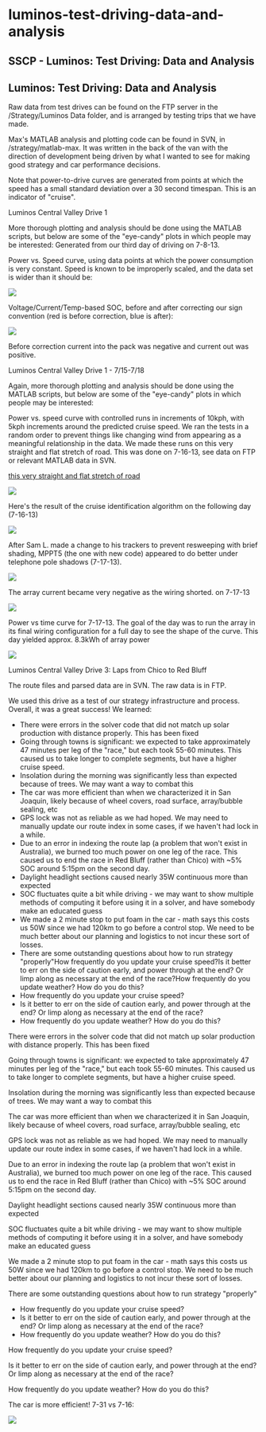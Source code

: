 # luminos-test-driving-data-and-analysis

## SSCP - Luminos: Test Driving: Data and Analysis

## Luminos: Test Driving: Data and Analysis

Raw data from test drives can be found on the FTP server in the /Strategy/Luminos Data folder, and is arranged by testing trips that we have made.

Max's MATLAB analysis and plotting code can be found in SVN, in /strategy/matlab-max. It was written in the back of the van with the direction of development being driven by what I wanted to see for making good strategy and car performance decisions.

Note that power-to-drive curves are generated from points at which the speed has a small standard deviation over a 30 second timespan. This is an indicator of "cruise".&#x20;

Luminos Central Valley Drive 1

More thorough plotting and analysis should be done using the MATLAB scripts, but below are some of the "eye-candy" plots in which people may be interested: Generated from our third day of driving on 7-8-13.

Power vs. Speed curve, using data points at which the power consumption is very constant. Speed is known to be improperly scaled, and the data set is wider than it should be:

![](../../../../assets/image_14ed6ff435.png)

Voltage/Current/Temp-based SOC, before and after correcting our sign convention (red is before correction, blue is after):

![](../../../../assets/image_459004c04a.png)

Before correction current into the pack was negative and current out was positive.

Luminos Central Valley Drive 1 - 7/15-7/18

Again, more thorough plotting and analysis should be done using the MATLAB scripts, but below are some of the "eye-candy" plots in which people may be interested:&#x20;

Power vs. speed curve with controlled runs in increments of 10kph, with 5kph increments around the predicted cruise speed. We ran the tests in a random order to prevent things like changing wind from appearing as a meaningful relationship in the data. We made these runs on this very straight and flat stretch of road. This was done on 7-16-13, see data on FTP or relevant MATLAB data in SVN.

[this very straight and flat stretch of road](https://maps.google.com/maps?saddr=W+Manning+Ave\&daddr=W+Manning+Ave\&hl=en\&sll=36.60285,-120.195558\&sspn=0.012764,0.026157\&geocode=FYaHLgIdeXTR-A%3BFXKFLgIdMgfW-A\&t=h\&mra=mift\&mrsp=1\&sz=16\&z=16)

![](../../../../assets/image_b37be247ee.png)

Here's the result of the cruise identification algorithm on the following day (7-16-13)

![](../../../../assets/image_0d916d9b04.png)

After Sam L. made a change to his trackers to prevent resweeping with brief shading, MPPT5 (the one with new code) appeared to do better under telephone pole shadows (7-17-13).

![](../../../../assets/image_7b163f9c2c.png)

The array current became very negative as the wiring shorted. on 7-17-13

![](../../../../assets/image_4000cc5d7e.png)

Power vs time curve for 7-17-13. The goal of the day was to run the array in its final wiring configuration for a full day to see the shape of the curve. This day yielded approx. 8.3kWh of array power

![](../../../../assets/image_6d244e7c30.png)

Luminos Central Valley Drive 3: Laps from Chico to Red Bluff

The route files and parsed data are in SVN. The raw data is in FTP.&#x20;

We used this drive as a test of our strategy infrastructure and process. Overall, it was a great success! We learned:

* There were errors in the solver code that did not match up solar production with distance properly. This has been fixed
* Going through towns is significant: we expected to take approximately 47 minutes per leg of the "race," but each took 55-60 minutes. This caused us to take longer to complete segments, but have a higher cruise speed.
* Insolation during the morning was significantly less than expected because of trees. We may want a way to combat this
* The car was more efficient than when we characterized it in San Joaquin, likely because of wheel covers, road surface, array/bubble sealing, etc
* GPS lock was not as reliable as we had hoped. We may need to manually update our route index in some cases, if we haven't had lock in a while.
* Due to an error in indexing the route lap (a problem that won't exist in Australia), we burned too much power on one leg of the race. This caused us to end the race in Red Bluff (rather than Chico) with \~5% SOC around 5:15pm on the second day.
* Daylight headlight sections caused nearly 35W continuous more than expected
* SOC fluctuates quite a bit while driving - we may want to show multiple methods of computing it before using it in a solver, and have somebody make an educated guess
* We made a 2 minute stop to put foam in the car - math says this costs us 50W since we had 120km to go before a control stop. We need to be much better about our planning and logistics to not incur these sort of losses.
* There are some outstanding questions about how to run strategy "properly"How frequently do you update your cruise speed?Is it better to err on the side of caution early, and power through at the end? Or limp along as necessary at the end of the race?How frequently do you update weather? How do you do this?
* How frequently do you update your cruise speed?
* Is it better to err on the side of caution early, and power through at the end? Or limp along as necessary at the end of the race?
* How frequently do you update weather? How do you do this?

There were errors in the solver code that did not match up solar production with distance properly. This has been fixed

Going through towns is significant: we expected to take approximately 47 minutes per leg of the "race," but each took 55-60 minutes. This caused us to take longer to complete segments, but have a higher cruise speed.

Insolation during the morning was significantly less than expected because of trees. We may want a way to combat this

The car was more efficient than when we characterized it in San Joaquin, likely because of wheel covers, road surface, array/bubble sealing, etc

GPS lock was not as reliable as we had hoped. We may need to manually update our route index in some cases, if we haven't had lock in a while.

Due to an error in indexing the route lap (a problem that won't exist in Australia), we burned too much power on one leg of the race. This caused us to end the race in Red Bluff (rather than Chico) with \~5% SOC around 5:15pm on the second day.

Daylight headlight sections caused nearly 35W continuous more than expected

SOC fluctuates quite a bit while driving - we may want to show multiple methods of computing it before using it in a solver, and have somebody make an educated guess

We made a 2 minute stop to put foam in the car - math says this costs us 50W since we had 120km to go before a control stop. We need to be much better about our planning and logistics to not incur these sort of losses.

There are some outstanding questions about how to run strategy "properly"

* How frequently do you update your cruise speed?
* Is it better to err on the side of caution early, and power through at the end? Or limp along as necessary at the end of the race?
* How frequently do you update weather? How do you do this?

How frequently do you update your cruise speed?

Is it better to err on the side of caution early, and power through at the end? Or limp along as necessary at the end of the race?

How frequently do you update weather? How do you do this?

The car is more efficient! 7-31 vs 7-16:

![](../../../../assets/image_f10858340a.png)
